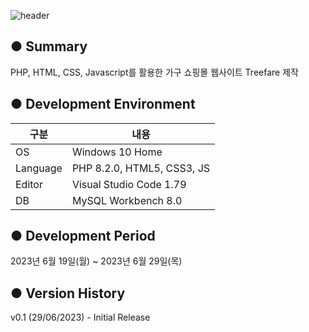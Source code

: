 ![header](https://capsule-render.vercel.app/api?type=waving&color=gradient&height=200&section=header&text=%F0%9F%9B%8B%EF%B8%8FTreefare&fontSize=55)

● Summary
---------------------------
PHP, HTML, CSS, Javascript를 활용한 가구 쇼핑몰 웹사이트 Treefare 제작

● Development Environment
-------------
|구분|내용|
|---|------------------|
|OS|Windows 10 Home|
|Language|PHP 8.2.0, HTML5, CSS3, JS|
|Editor|Visual Studio Code 1.79||
|DB|MySQL Workbench 8.0|

● Development Period
----------------
2023년 6월 19일(월) ~ 2023년 6월 29일(목)


● Version History
-------------

v0.1 (29/06/2023) - Initial Release
